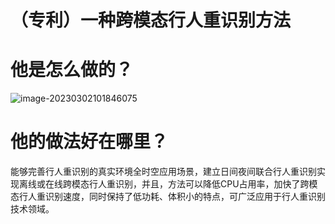 # （专利）一种跨模态行人重识别方法

# 他是怎么做的？

![image-20230302101846075](C:\Users\admin\AppData\Roaming\Typora\typora-user-images\image-20230302101846075.png)

# 他的做法好在哪里？

能够完善行人重识别的真实环境全时空应用场景，建立日间夜间联合行人重识别实现离线或在线跨模态行人重识别，并且，方法可以降低CPU占用率，加快了跨模态行人重识别速度，同时保持了低功耗、体积小的特点，可广泛应用于行人重识别技术领域。